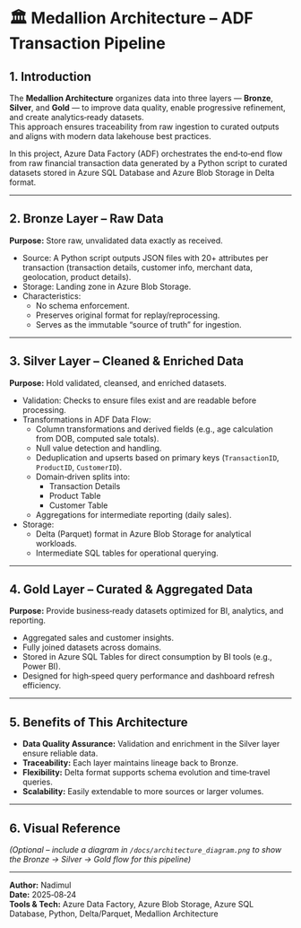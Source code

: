 # 🏛 Medallion Architecture – ADF Transaction Pipeline

## 1. Introduction
The **Medallion Architecture** organizes data into three layers — **Bronze**, **Silver**, and **Gold** — to improve data quality, enable progressive refinement, and create analytics‑ready datasets.  
This approach ensures traceability from raw ingestion to curated outputs and aligns with modern data lakehouse best practices.

In this project, Azure Data Factory (ADF) orchestrates the end‑to‑end flow from raw financial transaction data generated by a Python script to curated datasets stored in Azure SQL Database and Azure Blob Storage in Delta format.

---

## 2. Bronze Layer – Raw Data
**Purpose:** Store raw, unvalidated data exactly as received.

- Source: A Python script outputs JSON files with 20+ attributes per transaction (transaction details, customer info, merchant data, geolocation, product details).
- Storage: Landing zone in Azure Blob Storage.
- Characteristics:
  - No schema enforcement.
  - Preserves original format for replay/reprocessing.
  - Serves as the immutable “source of truth” for ingestion.

---

## 3. Silver Layer – Cleaned & Enriched Data
**Purpose:** Hold validated, cleansed, and enriched datasets.

- Validation: Checks to ensure files exist and are readable before processing.
- Transformations in ADF Data Flow:
  - Column transformations and derived fields (e.g., age calculation from DOB, computed sale totals).
  - Null value detection and handling.
  - Deduplication and upserts based on primary keys (`TransactionID`, `ProductID`, `CustomerID`).
  - Domain‑driven splits into:
    - Transaction Details
    - Product Table
    - Customer Table
  - Aggregations for intermediate reporting (daily sales).
- Storage:
  - Delta (Parquet) format in Azure Blob Storage for analytical workloads.
  - Intermediate SQL tables for operational querying.

---

## 4. Gold Layer – Curated & Aggregated Data
**Purpose:** Provide business‑ready datasets optimized for BI, analytics, and reporting.

- Aggregated sales and customer insights.
- Fully joined datasets across domains.
- Stored in Azure SQL Tables for direct consumption by BI tools (e.g., Power BI).
- Designed for high‑speed query performance and dashboard refresh efficiency.

---

## 5. Benefits of This Architecture
- **Data Quality Assurance:** Validation and enrichment in the Silver layer ensure reliable data.
- **Traceability:** Each layer maintains lineage back to Bronze.
- **Flexibility:** Delta format supports schema evolution and time‑travel queries.
- **Scalability:** Easily extendable to more sources or larger volumes.

---

## 6. Visual Reference
*(Optional – include a diagram in `/docs/architecture_diagram.png` to show the Bronze → Silver → Gold flow for this pipeline)*

---

**Author:** Nadimul  
**Date:** 2025‑08‑24  
**Tools & Tech:** Azure Data Factory, Azure Blob Storage, Azure SQL Database, Python, Delta/Parquet, Medallion Architecture
